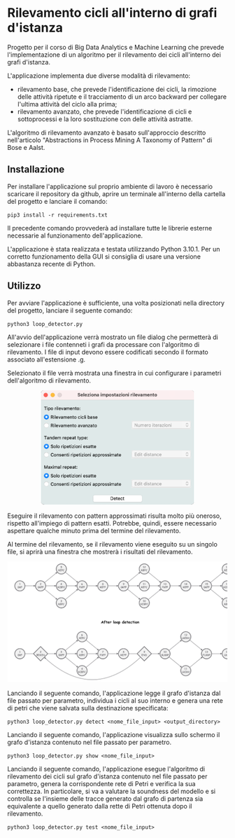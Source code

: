 
# Rilevamento cicli all'interno di grafi d'istanza


Progetto per il corso di Big Data Analytics e Machine Learning che prevede l'implementazione di un algoritmo per il rilevamento dei cicli all'interno dei grafi d'istanza.

L'applicazione implementa due diverse modalità di rilevamento:
- rilevamento base, che prevede l'identificazione dei cicli, la rimozione delle attività ripetute e il tracciamento di un arco backward per collegare l'ultima attività del ciclo alla prima;
- rilevamento avanzato, che prevede l'identificazione di cicli e sottoprocessi e la loro sostituzione con delle attività astratte.

L'algoritmo di rilevamento avanzato è basato sull'approccio descritto nell'articolo "Abstractions in Process Mining A Taxonomy of Pattern" di Bose e Aalst.


## Installazione


Per installare l'applicazione sul proprio ambiente di lavoro è necessario scaricare il repository da github, aprire un terminale all'interno della cartella del progetto e lanciare il comando:

```
pip3 install -r requirements.txt
```
Il precedente comando provvederà ad installare tutte le librerie esterne necessarie al funzionamento dell'applicazione.

L'applicazione è stata realizzata e testata utilizzando Python 3.10.1. Per un corretto funzionamento della GUI si consiglia di usare una versione abbastanza recente di Python.

## Utilizzo

Per avviare l'applicazione è sufficiente, una volta posizionati nella directory del progetto, lanciare il seguente comando:
```
python3 loop_detector.py
```
All'avvio dell'applicazione verrà mostrato un file dialog che permetterà di selezionare i file contenneti i grafi da processare con l'algoritmo di rilevamento. I file di input devono essere codificati secondo il formato associato all'estensione .g.

Selezionato il file verrà mostrata una finestra in cui configurare i parametri dell'algoritmo di rilevamento.

<p align="center"><img width="350" alt="java 8 and prio java 8  array review example" src="https://github.com/Giacomo-pierig/Instance-graph-loop-detector/blob/main/images/Configurazione%20parametri%20rilevamento.png"></p>

Eseguire il rilevamento con pattern approssimati risulta molto più oneroso, rispetto all'impiego di pattern esatti. Potrebbe, quindi, essere necessario aspettare qualche minuto prima del termine del rilevamento.

Al termine del rilevamento, se il rilevamento viene eseguito su un singolo file, si aprirà una finestra che mostrerà i risultati del rilevamento.

<p align="center"><img width="620" alt="java 8 and prio java 8  array review example" src="https://github.com/Giacomo-pierig/Instance-graph-loop-detector/blob/main/images/Risultati%20del%20rilevamento.png"></p>

Lanciando il seguente comando, l'applicazione legge il grafo d'istanza dal file passato per parametro, individua i cicli al suo interno e genera una rete di petri che viene salvata sulla destinazione specificata:
```
python3 loop_detector.py detect <nome_file_input> <output_directory>
```

Lanciando il seguente comando, l'applicazione visualizza sullo schermo il grafo d'istanza contenuto nel file passato per parametro.
```
python3 loop_detector.py show <nome_file_input>
```

Lanciando il seguente comando, l'applicazione esegue l'algoritmo di rilevamento dei cicli sul grafo d'istanza contenuto nel file passato per parametro, genera la corrispondente rete di Petri e verifica la sua correttezza. In particolare, si va a valutare la soundness del modello e si controlla se l'insieme delle tracce generato dal grafo di partenza sia equivalente a quello generato dalla rette di Petri ottenuta dopo il rilevamento.
```
python3 loop_detector.py test <nome_file_input>
```
 
